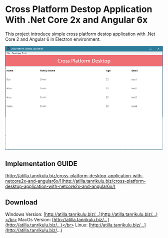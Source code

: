 # Cross Platform Destop Application With .Net Core 2x and Angular 6x

This project introduce simple cross platform destop application with .Net Core 2 and Angular 6 in Electron environment.

![interface.PNG](interface.PNG)

## Implementation GUIDE

[http://atilla.tanrikulu.biz/cross-platform-desktop-application-with-netcore2x-and-angular6x/](http://atilla.tanrikulu.biz/cross-platform-desktop-application-with-netcore2x-and-angular6x/)

## Download 

Windows Version: [http://atilla.tanrikulu.biz/...](http://atilla.tanrikulu.biz/...)</br>
MacOs Version: [http://atilla.tanrikulu.biz/...](http://atilla.tanrikulu.biz/...)</br>
Linux: [http://atilla.tanrikulu.biz/...](http://atilla.tanrikulu.biz/...)
 

